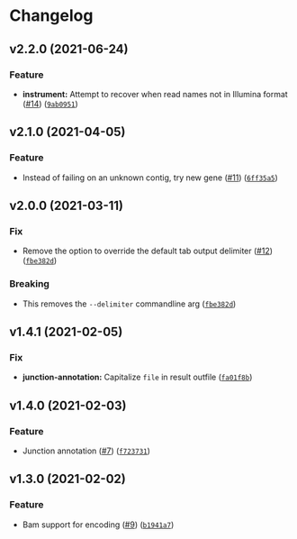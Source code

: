 # Changelog

<!--next-version-placeholder-->

## v2.2.0 (2021-06-24)
### Feature
* **instrument:** Attempt to recover when read names not in Illumina format ([#14](https://github.com/stjudecloud/ngsderive/issues/14)) ([`9ab0951`](https://github.com/stjudecloud/ngsderive/commit/9ab0951a04bdcffdd12f2291ec25c46d74d666d1))

## v2.1.0 (2021-04-05)
### Feature
* Instead of failing on an unknown contig, try new gene ([#11](https://github.com/stjudecloud/ngsderive/issues/11)) ([`6ff35a5`](https://github.com/stjudecloud/ngsderive/commit/6ff35a5c033c5d16145562cb85a2177c65ddd478))

## v2.0.0 (2021-03-11)
### Fix
* Remove the option to override the default tab output delimiter ([#12](https://github.com/stjudecloud/ngsderive/issues/12)) ([`fbe382d`](https://github.com/stjudecloud/ngsderive/commit/fbe382d67e22f3cc585a86da21b788d7e79f76a3))

### Breaking
* This removes the `--delimiter` commandline arg ([`fbe382d`](https://github.com/stjudecloud/ngsderive/commit/fbe382d67e22f3cc585a86da21b788d7e79f76a3))

## v1.4.1 (2021-02-05)
### Fix
* **junction-annotation:** Capitalize `file` in result outfile ([`fa01f8b`](https://github.com/stjudecloud/ngsderive/commit/fa01f8ba8312ad396bd6161e4d6ae81bbf1388b5))

## v1.4.0 (2021-02-03)
### Feature
* Junction annotation ([#7](https://github.com/stjudecloud/ngsderive/issues/7)) ([`f723731`](https://github.com/stjudecloud/ngsderive/commit/f723731343a3ab328643fa2d57391c91ef6efd43))

## v1.3.0 (2021-02-02)
### Feature
* Bam support for encoding ([#9](https://github.com/stjudecloud/ngsderive/issues/9)) ([`b1941a7`](https://github.com/stjudecloud/ngsderive/commit/b1941a74b36ab6b578e91273bc9ca41743dfaefa))
